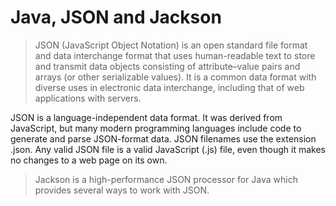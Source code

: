 # Java, JSON and Jackson

> JSON (JavaScript Object Notation) is an open standard file format and data interchange format that uses human-readable text to store and transmit data objects consisting of attribute–value pairs and arrays (or other serializable values). It is a common data format with diverse uses in electronic data interchange, including that of web applications with servers.

JSON is a language-independent data format. It was derived from JavaScript, but many modern programming languages
include code to generate and parse JSON-format data. JSON filenames use the extension .json. Any valid JSON file is a
valid JavaScript (.js) file, even though it makes no changes to a web page on its own.

> Jackson is a high-performance JSON processor for Java which provides several ways to work with JSON. 



